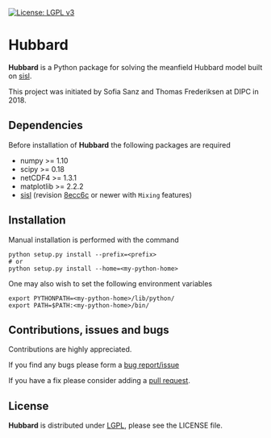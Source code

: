 [![License: LGPL v3](https://img.shields.io/badge/License-LGPL%20v3-blue.svg)](https://www.gnu.org/licenses/lgpl-3.0)

# Hubbard #

__Hubbard__ is a Python package for solving the meanfield Hubbard model built on [sisl].

This project was initiated by Sofia Sanz and Thomas Frederiksen at DIPC in 2018.


## Dependencies ##
Before installation of __Hubbard__ the following packages are required
   - numpy >= 1.10
   - scipy >= 0.18
   - netCDF4 >= 1.3.1
   - matplotlib >= 2.2.2
   - [sisl][sisl] (revision [8ecc6c][8ecc6c] or newer with `Mixing` features)

## Installation ##
Manual installation is performed with the command

    python setup.py install --prefix=<prefix>
    # or
    python setup.py install --home=<my-python-home>

One may also wish to set the following environment variables

    export PYTHONPATH=<my-python-home>/lib/python/
    export PATH=$PATH:<my-python-home>/bin/

## Contributions, issues and bugs ##
Contributions are highly appreciated.

If you find any bugs please form a [bug report/issue][issues]

If you have a fix please consider adding a [pull request][pulls].

## License ##
__Hubbard__ is distributed under [LGPL][lgpl], please see the LICENSE file.


<!---
Links to external and internal sites.
-->
[issues]: https://github.com/dipc-cc/hubbard/issues
[pulls]: https://github.com/dipc-cc/hubbard/pulls
[lgpl]: http://www.gnu.org/licenses/lgpl.html
[sisl]: https://github.com/zerothi/sisl
[8ecc6c]: https://github.com/zerothi/sisl/commit/8ecc6c5566c7574d8476609680f956923b5bf29d
